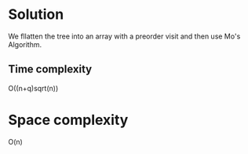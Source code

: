 # Solution

We fllatten the tree into an array with a preorder visit and then use Mo's Algorithm.

## Time complexity
O((n+q)sqrt(n))

# Space complexity

O(n)